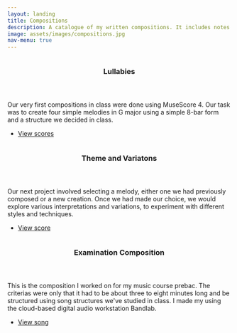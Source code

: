 ```yaml
---
layout: landing
title: Compositions
description: A catalogue of my written compositions. It includes notes that explain how I came up with my ideas and the steps I took during my writing process for each piece to give a better understanding of my approach to writing
image: assets/images/compositions.jpg
nav-menu: true
---
```


<!-- Main -->
<div id="main">

<!-- One
<section id="one">
	<div class="inner">
		<header class="major">
			<h2>Introduction</h2>
		</header>
		<p>Nullam et orci eu lorem consequat tincidunt vivamus et sagittis magna sed nunc rhoncus condimentum sem. In efficitur ligula tate urna. Maecenas massa vel lacinia pellentesque lorem ipsum dolor. Nullam et orci eu lorem consequat tincidunt. Vivamus et sagittis libero. Nullam et orci eu lorem consequat tincidunt vivamus et sagittis magna sed nunc rhoncus condimentum sem. In efficitur ligula tate urna.</p>
	</div>
</section>
	</div>
</section>
-->
<!-- Two -->
<section id="two" class="spotlights">
	<section>
		<a href="compositions/lullabies.html" class="image">
			<img src="{% link assets/images/notes1.png %}" alt="" data-position="center center" />
		</a>
		<div class="content">
			<div class="inner">
				<header class="major">
					<h3>Lullabies</h3>
				</header>
				<p>Our very first compositions in class were done using MuseScore 4. Our task was to create four simple melodies in G major using a simple 8-bar form and a structure we decided in class.</p>
				<ul class="actions">
					<li><a href="compositions/lullabies.html" class="button">View scores</a></li>
				</ul>
			</div>
		</div>
	</section>
	<section>
		<a href="compositions/theme-and-variations.html" class="image">
			<img src="{% link assets/images/notes2.png %}" alt="" data-position="top center" />
		</a>
		<div class="content">
			<div class="inner">
				<header class="major">
					<h3>Theme and Variatons</h3>
				</header>
				<p>Our next project involved selecting a melody, either one we had previously composed or a new creation. Once we had made our choice, we would explore various interpretations and variations, to experiment with different styles and techniques.</p>
				<ul class="actions">
					<li><a href="compositions/theme-and-variations.html" class="button">View score</a></li>
				</ul>
			</div>
		</div>
	</section>
	<section>
		<a href="compositions/examination-composition.html" class="image">
			<img src="{% link assets/images/bandlab.jpg %}" alt="" data-position="top center" />
		</a>
		<div class="content">
			<div class="inner">
				<header class="major">
					<h3>Examination Composition</h3>
				</header>
				<p>This is the composition I worked on for my music course prebac. The criterias were only that it had to be about three to eight minutes long and be structured using song structures we've studied in class. I made my using the cloud-based digital audio workstation Bandlab.</p>
				<ul class="actions">
					<li><a href="compositions/examination-composition.html" class="button">View song</a></li>
				</ul>
			</div>
		</div>
	</section>
